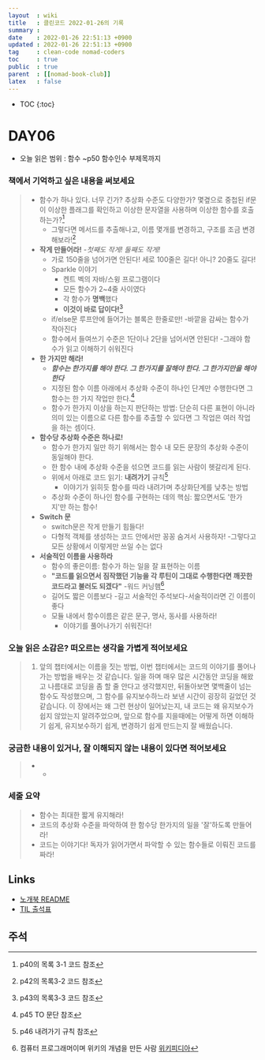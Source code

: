 ```yaml
---
layout  : wiki
title   : 클린코드 2022-01-26의 기록
summary : 
date    : 2022-01-26 22:51:13 +0900
updated : 2022-01-26 22:51:13 +0900
tag     : clean-code nomad-coders
toc     : true
public  : true
parent  : [[nomad-book-club]]
latex   : false
---
```

* TOC
{:toc}

# DAY06
* 오늘 읽은 범위 : 함수 ~p50 함수인수 부제목까지

### 책에서 기억하고 싶은 내용을 써보세요
> * 함수가 하나 있다. 너무 긴가? 추상화 수준도 다양한가? 몇곂으로 중첩된 if문이 이상한 플래그를 확인하고 이상한 문자열을 사용하며 이상한 함수를 호출하는가?[^LIST31-1]
>     * 그렇다면 메서드를 추출해나고, 이름 몇개를 변경하고, 구조를 조금 변경해보라![^LIST32-2]
> * **작게 만들어라!** -*첫째도 작게! 둘째도 작게!*
>     * 가로 150줄을 넘어가면 안된다! 세로 100줄은 길다! 아니? 20줄도 길다!
>     * Sparkle 이야기
>         * 켄트 벡의 자바/스윙 프로그램이다
>         * 모든 함수가 2~4줄 사이였다
>         * 각 함수가 **명백**했다
>         * **이것이 바로 답이다!**[^LIST33-3]
>     * if/else문 루프안에 들어가는 블록은 한줄로만! -바깥을 감싸는 함수가 작아진다
>     * 함수에서 들여쓰기 수준은 1단이나 2단을 넘어서면 안된다! -그래야 함수가 읽고 이해하기 쉬워진다
> * **한 가지만 해라!**
>     * ***함수는 한가지를 해야 한다. 그 한가지를 잘해야 한다. 그 한가지만을 해야 한다***
>     * 지정된 함수 이름 아래에서 추상화 수준이 하나인 단계만 수행한다면 그 함수는 한 가지 작업만 한다.[^ONETHINGATATIME-4]
>     * 함수가 한가지 이상을 하는지 판단하는 방법: 단순히 다른 표현이 아니라 의미 있는 이름으로 다른 함수를 추출할 수 있다면 그 작업은 여러 작업을 하는 셈이다.
> * **함수당 추상화 수준은 하나로!**
>     * 함수가 한가지 일만 하기 위해서는 함수 내 모든 문장의 추상화 수준이 동일해야 한다.
>     * 한 함수 내에 추상화 수준을 섞으면 코드를 읽는 사람이 헷갈리게 된다.
>     * 위에서 아래로 코드 읽기: **내려가기** 규칙[^GODOWNPOLICY-5]
>         * 이야기가 읽히듯 함수를 따라 내려가며 추상화단계를 낮추는 방법
>     * 추상화 수준이 하나인 함수를 구현하는 데의 핵심: 짧으면서도 '한가지'만 하는 함수!
> * **Switch 문**
>     * switch문은 작게 만들기 힘들다!
>     * 다형적 객체를 생성하는 코드 안에서만 꽁꽁 숨겨서 사용하자! -그렇다고 모든 상황에서 이렇게만 쓰일 수는 없다
> * **서술적인 이름을 사용하라**
>     * 함수의 좋은이름: 함수가 하는 일을 잘 표현하는 이름
>     * **"코드를 읽으면서 짐작했던 기능을 각 루틴이 그대로 수행한다면 깨끗한 코드라고 불러도 되겠다"** -워드 커닝햄[^WARDCUNNINGHAM-6]
>     * 길어도 짧은 이름보다 -길고 서술적인 주석보다-서술적이라면 긴 이름이 좋다
>     * 모듈 내에서 함수이름은 같은 문구, 명사, 동사를 사용하라!
>         * 이야기를 풀어나가기 쉬워진다!

### 오늘 읽은 소감은? 떠오르는 생각을 가볍게 적어보세요
> 1. 앞의 챕터에서는 이름을 짓는 방법, 이번 챕터에서는 코드의 이야기를 풀어나가는 방법을 배우는 것 같습니다. 일을 하며 매우 많은 시간동안 코딩을 해왔고 나름대로 코딩을 좀 할 줄 안다고 생각했지만, 뒤돌아보면 몇백줄이 넘는 함수도 작성했으며, 그 함수를 유지보수하느라 보낸 시간이 굉장히 길었던 것 같습니다. 이 장에서는 왜 그런 현상이 일어났는지, 내 코드는 왜 유지보수가 쉽지 않았는지 알려주었으며, 앞으로 함수를 지을때에는 어떻게 하면 이해하기 쉽게, 유지보수하기 쉽게, 변경하기 쉽게 만드는지 잘 배웠습니다.

### 궁금한 내용이 있거나, 잘 이해되지 않는 내용이 있다면 적어보세요
> * -

### 세줄 요약
> * 함수는 최대한 짧게 유지해라!
> * 코드의 추상화 수준을 파악하여 한 함수당 한가지의 일을 '잘'하도록 만들어라!
> * 코드는 이야기다! 독자가 읽어가면서 파악할 수 있는 함수들로 이뤄진 코드를 짜라!

## Links
* [노개북 README](https://nomadcoders.oopy.io/readme?utm_source=Nomad_Book_Club%231&utm_campaign=853979327e-EMAIL_CAMPAIGN_2022_01_20_09_04&utm_medium=email&utm_term=0_26f5b50d66-853979327e-357549064)
* [TIL 출석표](https://docs.google.com/spreadsheets/d/1Cy2NOnfFDP6Y1snkd3nL5VidLDmBq8C9696iTwbc_K0/edit#gid=0)

## 주석
[^LIST31-1]: p40의 목록 3-1 코드 참조
[^LIST32-2]: p42의 목록3-2 코드 참조
[^LIST33-3]: p43의 목록3-3 코드 참조
[^ONETHINGATATIME-4]: p45 TO 문단 참조
[^GODOWNPOLICY-5]: p46 내려가기 규칙 참조
[^WARDCUNNINGHAM-6]: 컴퓨터 프로그래머이며 위키의 개념을 만든 사람 [위키피디아](https://ko.wikipedia.org/wiki/%EC%9B%8C%EB%93%9C_%EC%BB%A4%EB%8B%9D%ED%96%84)